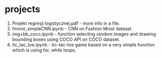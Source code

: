 # projects

1. Projekt regresji logistycznej.pdf - more info in a file.
2. fmnist_simpleCNN.ipynb - CNN on Fashion Mnist dataset.
3. img+bb_coco.ipynb - function selecting random images and drawing bounding boxes using COCO API on COCO dataset.
4. tic_tac_toe.ipynb - tic-tac-toe game based on a very simple function which is using for, while loops.

